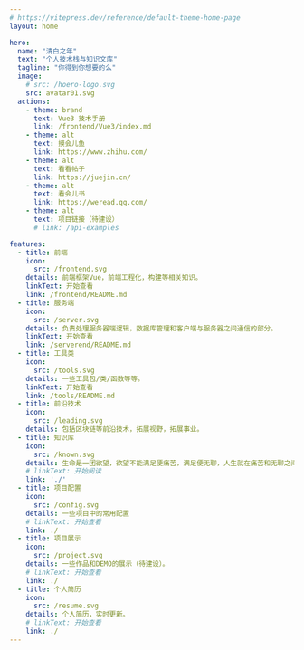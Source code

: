```yaml
---
# https://vitepress.dev/reference/default-theme-home-page
layout: home

hero:
  name: "清白之年"
  text: "个人技术栈与知识文库"
  tagline: "你得到你想要的么"
  image:
    # src: /hoero-logo.svg
    src: avatar01.svg
  actions:
    - theme: brand
      text: Vue3 技术手册
      link: /frontend/Vue3/index.md
    - theme: alt
      text: 摸会儿鱼
      link: https://www.zhihu.com/
    - theme: alt
      text: 看看帖子
      link: https://juejin.cn/
    - theme: alt
      text: 看会儿书
      link: https://weread.qq.com/
    - theme: alt
      text: 项目链接（待建设）
      # link: /api-examples

features:
  - title: 前端
    icon:
      src: /frontend.svg
    details: 前端框架Vue，前端工程化，构建等相关知识。
    linkText: 开始查看
    link: /frontend/README.md
  - title: 服务端
    icon:
      src: /server.svg
    details: 负责处理服务器端逻辑，数据库管理和客户端与服务器之间通信的部分。
    linkText: 开始查看
    link: /serverend/README.md
  - title: 工具类
    icon:
      src: /tools.svg
    details: 一些工具包/类/函数等等。
    linkText: 开始查看
    link: /tools/README.md
  - title: 前沿技术
    icon:
      src: /leading.svg
    details: 包括区块链等前沿技术，拓展视野，拓展事业。
  - title: 知识库
    icon:
      src: /known.svg
    details: 生命是一团欲望，欲望不能满足便痛苦，满足便无聊，人生就在痛苦和无聊之间摇摆。
    # linkText: 开始阅读
    link: './'
  - title: 项目配置
    icon:
      src: /config.svg
    details: 一些项目中的常用配置
    # linkText: 开始查看
    link: ./
  - title: 项目展示 
    icon:
      src: /project.svg
    details: 一些作品和DEMO的展示（待建设）。
    # linkText: 开始查看
    link: ./
  - title: 个人简历
    icon:
      src: /resume.svg
    details: 个人简历，实时更新。
    # linkText: 开始查看
    link: ./
---
```


